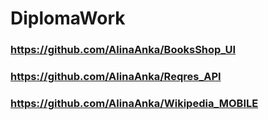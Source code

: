 # DiplomaWork

### https://github.com/AlinaAnka/BooksShop_UI

### https://github.com/AlinaAnka/Reqres_API

### https://github.com/AlinaAnka/Wikipedia_MOBILE
